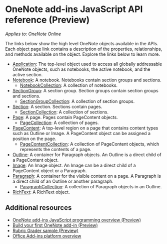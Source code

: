 # OneNote add-ins JavaScript API reference (Preview)

*Applies to: OneNote Online*

The links below show the high level OneNote objects available in the APIs. Each object page link contains a description of the properties, relationships, and methods available on the object. Explore the links below to learn more. 
	
- [Application](application.md): The top-level object used to access all globally addressable OneNote objects, such as notebooks, the active notebook, and the active section.
- [Notebook](notebook.md): A notebook. Notebooks contain section groups and sections.
   - [NotebookCollection](notebookcollection.md): A collection of notebooks. 
- [SectionGroup](sectiongroup.md): A section group. Section groups contain section groups and sections.
   - [SectionGroupCollection](sectiongroupcollection.md): A collection of section groups.
- [Section](section.md): A section. Sections contain pages.
   - [SectionCollection](sectioncollection.md): A collection of sections.
- [Page](page.md): A page. Pages contain PageContent objects.
   - [PageCollection](pagecollection.md): A collection of pages.
- [PageContent](pagecontent.md): A top-level region on a page that contains content types such as Outline or Image. A PageContent object can be assigned a position on the page.
   - [PageContentCollection](pagecontentcollection.md): A collection of PageContent objects, which represents the contents of a page.
- [Outline](outline.md): A container for Paragraph objects. An Outline is a direct child of a PageContent object.
- [Image](image.md): An Image object. An Image can be a direct child of a PageContent object or a Paragraph.
- [Paragraph](paragraph.md): A container for the visible content on a page. A Paragraph is a direct child of an Outline or another paragraph.
  - [ParagraphCollection](paragraphcollection.md): A collection of Paragraph objects in an Outline.
- [RichText](richtext.md): A RichText object.

		
## Additional resources

- [OneNote add-ins JavaScript programming overview (Preview)](../../docs/onenote/onenote-add-ins-programming-overview.md)
- [Build your first OneNote add-in (Preview)](../../docs/onenote/onenote-add-ins-getting-started.md)
- [Rubric Grader sample (Preview)](https://github.com/OfficeDev/OneNote-Add-in-Rubric-Grader-Preview)
- [Office Add-ins platform overview](https://dev.office.com/docs/add-ins/overview/office-add-ins)